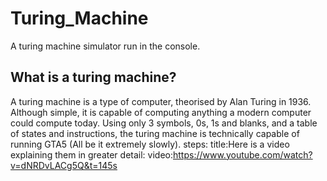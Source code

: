 # Turing_Machine
A turing machine simulator run in the console.
## What is a turing machine?
A turing machine is a type of computer, theorised by Alan Turing in 1936. Although simple, it is capable of computing anything a modern computer could compute today. Using only 3 symbols, 0s, 1s and blanks, and a table of states and instructions, the turing machine is technically capable of running GTA5 (All be it extremely slowly). 
steps:
  title:Here is a video explaining them in greater detail:
  video:https://www.youtube.com/watch?v=dNRDvLACg5Q&t=145s
